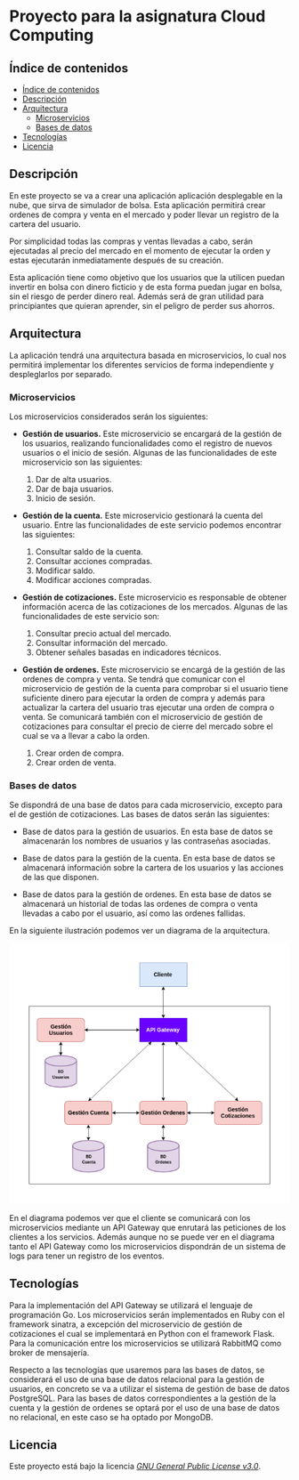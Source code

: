 # Proyecto para la asignatura Cloud Computing

## Índice de contenidos

<!-- TOC depthFrom:2 depthTo:6 withLinks:1 updateOnSave:1 orderedList:0 -->

- [Índice de contenidos](#ndice-de-contenidos)
- [Descripción](#descripcin)
- [Arquitectura](#arquitectura)
	- [Microservicios](#microservicios)
	- [Bases de datos](#bases-de-datos)
- [Tecnologías](#tecnologas)
- [Licencia](#licencia)

<!-- /TOC -->

## Descripción

En este proyecto se va a crear una aplicación aplicación desplegable en la nube, que sirva de simulador de bolsa.  Esta aplicación permitirá crear ordenes de compra y venta en el mercado y poder llevar un registro de la cartera del usuario.

Por simplicidad todas las compras y ventas llevadas a cabo, serán ejecutadas al precio del mercado en el momento de ejecutar la orden y estas ejecutarán inmediatamente después de su creación.

Esta aplicación tiene como objetivo que los usuarios que la utilicen puedan invertir en bolsa con dinero ficticio y de esta forma puedan jugar en bolsa, sin el riesgo de perder dinero real. Además será de gran utilidad para principiantes que quieran aprender, sin el peligro de perder sus ahorros.

## Arquitectura

La aplicación tendrá una arquitectura basada en microservicios, lo cual nos permitirá implementar los diferentes servicios de forma independiente y despleglarlos por separado.

### Microservicios

Los microservicios considerados serán los siguientes:

* **Gestión de usuarios.** Este microservicio se encargará de la gestión de los usuarios, realizando funcionalidades como el registro de nuevos usuarios o el inicio de sesión. Algunas de las funcionalidades de este microservicio son las siguientes:

	1. Dar de alta usuarios.
	2. Dar de baja usuarios.
	3. Inicio de sesión.

* **Gestión de la cuenta.** Este microservicio gestionará la cuenta del usuario. Entre las funcionalidades de este servicio podemos encontrar las siguientes:

	1. Consultar saldo de la cuenta.
	2. Consultar acciones compradas.
	3. Modificar saldo.
	4. Modificar acciones compradas.

* **Gestión de cotizaciones.** Este microservicio es responsable de obtener información acerca de las cotizaciones de los mercados. Algunas de las funcionalidades de este servicio son:

	1. Consultar precio actual del mercado.
	2. Consultar información del mercado.
	3. Obtener señales basadas en indicadores técnicos.

* **Gestión de ordenes.** Este microservicio se encargá de la gestión de las ordenes de compra y venta. Se tendrá que comunicar con el microservicio de gestión de la cuenta para comprobar si el usuario tiene suficiente dinero para ejecutar la orden de compra y además para actualizar la cartera del usuario tras ejecutar una orden de compra o venta. Se comunicará también con el microservicio de gestión de cotizaciones para consultar el precio de cierre del mercado sobre el cual se va a llevar a cabo la orden.

	1. Crear orden de compra.
	2. Crear orden de venta.


### Bases de datos

Se dispondrá de una base de datos para cada microservicio, excepto para el de gestión de cotizaciones. Las bases de datos serán las siguientes:

* Base de datos para la gestión de usuarios. En esta base de datos se almacenarán los nombres de usuarios y las contraseñas asociadas.

* Base de datos para la gestión de la cuenta. En esta base de datos se almacenará información sobre la cartera de los usuarios y las acciones de las que disponen.

* Base de datos para la gestión de ordenes. En esta base de datos se almacenará un historial de todas las ordenes de compra o venta llevadas a cabo por el usuario, así como las ordenes fallidas.

En la siguiente ilustración podemos ver un diagrama de la arquitectura.

![](docs/img/architectureDiagram.png)

En el diagrama podemos ver que el cliente se comunicará con los microservicios mediante un API Gateway que enrutará las peticiones de los clientes a los servicios. Además aunque no se puede ver en el diagrama tanto el API Gateway como los microservicios dispondrán de un sistema de logs para tener un registro de los eventos.

## Tecnologías

Para la implementación del API Gateway se utilizará el lenguaje de programación Go. Los microservicios serán implementados en Ruby con el framework sinatra, a excepción del microservicio de gestión de cotizaciones el cual se implementará en Python con el framework Flask. Para la comunicación entre los microservicios se utilizará RabbitMQ como broker de mensajería.

Respecto a las tecnologías que usaremos para las bases de datos, se considerará el uso de una base de datos relacional para la gestión de usuarios, en concreto se va a utilizar el sistema de gestión de base de datos PostgreSQL. Para las bases de datos correspondientes a la gestión de la cuenta y la gestión de ordenes se optará por el uso de una base de datos no relacional, en este caso se ha optado por MongoDB.

## Licencia

Este proyecto está bajo la licencia [*GNU General Public License v3.0*](https://github.com/Solano96/CC-Project-Trading/blob/master/LICENSE).
